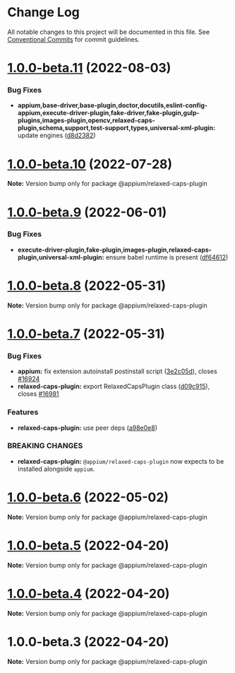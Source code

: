 # Change Log

All notable changes to this project will be documented in this file.
See [Conventional Commits](https://conventionalcommits.org) for commit guidelines.

# [1.0.0-beta.11](https://github.com/appium/appium/compare/@appium/relaxed-caps-plugin@1.0.0-beta.10...@appium/relaxed-caps-plugin@1.0.0-beta.11) (2022-08-03)


### Bug Fixes

* **appium,base-driver,base-plugin,doctor,docutils,eslint-config-appium,execute-driver-plugin,fake-driver,fake-plugin,gulp-plugins,images-plugin,opencv,relaxed-caps-plugin,schema,support,test-support,types,universal-xml-plugin:** update engines ([d8d2382](https://github.com/appium/appium/commit/d8d2382327ba7b7db8a4d1cad987c0e60184c92d))





# [1.0.0-beta.10](https://github.com/appium/appium/compare/@appium/relaxed-caps-plugin@1.0.0-beta.9...@appium/relaxed-caps-plugin@1.0.0-beta.10) (2022-07-28)

**Note:** Version bump only for package @appium/relaxed-caps-plugin





# [1.0.0-beta.9](https://github.com/appium/appium/compare/@appium/relaxed-caps-plugin@1.0.0-beta.8...@appium/relaxed-caps-plugin@1.0.0-beta.9) (2022-06-01)


### Bug Fixes

* **execute-driver-plugin,fake-plugin,images-plugin,relaxed-caps-plugin,universal-xml-plugin:** ensure babel runtime is present ([df64612](https://github.com/appium/appium/commit/df64612d98c35fd64219816269f83f628e538fe2))





# [1.0.0-beta.8](https://github.com/appium/appium/compare/@appium/relaxed-caps-plugin@1.0.0-beta.7...@appium/relaxed-caps-plugin@1.0.0-beta.8) (2022-05-31)

**Note:** Version bump only for package @appium/relaxed-caps-plugin





# [1.0.0-beta.7](https://github.com/appium/appium/compare/@appium/relaxed-caps-plugin@1.0.0-beta.6...@appium/relaxed-caps-plugin@1.0.0-beta.7) (2022-05-31)


### Bug Fixes

* **appium:** fix extension autoinstall postinstall script ([3e2c05d](https://github.com/appium/appium/commit/3e2c05d8a290072484afde34fe5fd968618f6359)), closes [#16924](https://github.com/appium/appium/issues/16924)
* **relaxed-caps-plugin:** export RelaxedCapsPlugin class ([d09c915](https://github.com/appium/appium/commit/d09c915dadef0e30e9282ae8f1e0ee7fc01963c0)), closes [#16981](https://github.com/appium/appium/issues/16981)


### Features

* **relaxed-caps-plugin:** use peer deps ([a98e0e8](https://github.com/appium/appium/commit/a98e0e8201d5a1e4c4d21ee3e834646338117dde))


### BREAKING CHANGES

* **relaxed-caps-plugin:** `@appium/relaxed-caps-plugin` now expects to be installed alongside `appium`.





# [1.0.0-beta.6](https://github.com/appium/appium/compare/@appium/relaxed-caps-plugin@1.0.0-beta.5...@appium/relaxed-caps-plugin@1.0.0-beta.6) (2022-05-02)

**Note:** Version bump only for package @appium/relaxed-caps-plugin





# [1.0.0-beta.5](https://github.com/appium/appium/compare/@appium/relaxed-caps-plugin@1.0.0-beta.4...@appium/relaxed-caps-plugin@1.0.0-beta.5) (2022-04-20)

**Note:** Version bump only for package @appium/relaxed-caps-plugin





# [1.0.0-beta.4](https://github.com/appium/appium/compare/@appium/relaxed-caps-plugin@1.0.0-beta.3...@appium/relaxed-caps-plugin@1.0.0-beta.4) (2022-04-20)

**Note:** Version bump only for package @appium/relaxed-caps-plugin





# 1.0.0-beta.3 (2022-04-20)

**Note:** Version bump only for package @appium/relaxed-caps-plugin
